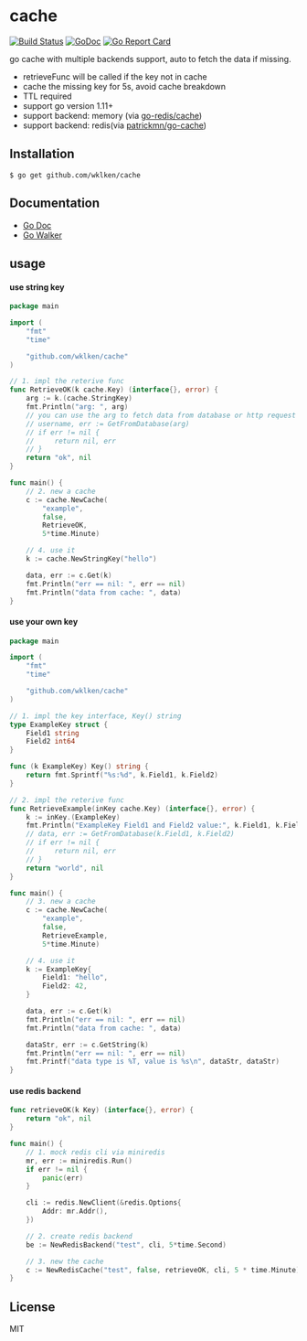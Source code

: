# cache

[![Build Status](https://travis-ci.com/wklken/cache.svg)](https://travis-ci.com/wklken/cache) [![GoDoc](https://godoc.org/github.com/wklken/cache?status.svg)](https://godoc.org/github.com/wklken/cache) [![Go Report Card](https://goreportcard.com/badge/github.com/wklken/cache)](https://goreportcard.com/report/github.com/wklken/cache)

go cache with multiple backends support, auto to fetch the data if missing.

- retrieveFunc will be called if the key not in cache
- cache the missing key for 5s, avoid cache breakdown
- TTL required
- support go version 1.11+
- support backend: memory (via [go-redis/cache](https://github.com/go-redis/cache))
- support backend: redis(via [patrickmn/go-cache](https://github.com/patrickmn/go-cache))


## Installation


```
$ go get github.com/wklken/cache
```

## Documentation

- [Go Doc](https://godoc.org/github.com/wklken/cache)
- [Go Walker](https://gowalker.org/github.com/wklken/cache)


## usage

#### use string key

```go
package main

import (
	"fmt"
	"time"

	"github.com/wklken/cache"
)

// 1. impl the reterive func
func RetrieveOK(k cache.Key) (interface{}, error) {
	arg := k.(cache.StringKey)
	fmt.Println("arg: ", arg)
	// you can use the arg to fetch data from database or http request
	// username, err := GetFromDatabase(arg)
	// if err != nil {
	//     return nil, err
	// }
	return "ok", nil
}

func main() {
	// 2. new a cache
	c := cache.NewCache(
		"example",
		false,
		RetrieveOK,
		5*time.Minute)

	// 4. use it
	k := cache.NewStringKey("hello")

	data, err := c.Get(k)
	fmt.Println("err == nil: ", err == nil)
	fmt.Println("data from cache: ", data)
}
```

#### use your own key


```go
package main

import (
	"fmt"
	"time"

	"github.com/wklken/cache"
)

// 1. impl the key interface, Key() string
type ExampleKey struct {
	Field1 string
	Field2 int64
}

func (k ExampleKey) Key() string {
	return fmt.Sprintf("%s:%d", k.Field1, k.Field2)
}

// 2. impl the reterive func
func RetrieveExample(inKey cache.Key) (interface{}, error) {
	k := inKey.(ExampleKey)
	fmt.Println("ExampleKey Field1 and Field2 value:", k.Field1, k.Field2)
	// data, err := GetFromDatabase(k.Field1, k.Field2)
	// if err != nil {
	//     return nil, err
	// }
	return "world", nil
}

func main() {
	// 3. new a cache
	c := cache.NewCache(
		"example",
		false,
		RetrieveExample,
		5*time.Minute)

	// 4. use it
	k := ExampleKey{
		Field1: "hello",
		Field2: 42,
	}

	data, err := c.Get(k)
	fmt.Println("err == nil: ", err == nil)
	fmt.Println("data from cache: ", data)

	dataStr, err := c.GetString(k)
	fmt.Println("err == nil: ", err == nil)
	fmt.Printf("data type is %T, value is %s\n", dataStr, dataStr)
}
```

#### use redis backend

```go
func retrieveOK(k Key) (interface{}, error) {
	return "ok", nil
}

func main() {
    // 1. mock redis cli via miniredis
	mr, err := miniredis.Run()
	if err != nil {
		panic(err)
	}

	cli := redis.NewClient(&redis.Options{
		Addr: mr.Addr(),
	})

    // 2. create redis backend
	be := NewRedisBackend("test", cli, 5*time.Second)

    // 3. new the cache
	c := NewRedisCache("test", false, retrieveOK, cli, 5 * time.Minute)
}
```

## License

MIT
